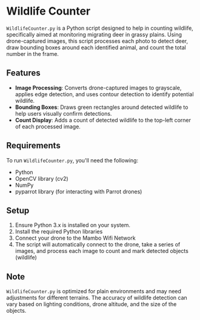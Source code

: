 # Wildlife Counter #

`WildlifeCounter.py` is a Python script designed to help in counting wildlife, specifically aimed at monitoring migrating deer in grassy plains. Using drone-captured images, this script processes each photo to detect deer, draw bounding boxes around each identified animal, and count the total number in the frame.

## Features

- **Image Processing**: Converts drone-captured images to grayscale, applies edge detection, and uses contour detection to identify potential wildlife.
- **Bounding Boxes**: Draws green rectangles around detected wildlife to help users visually confirm detections.
- **Count Display**: Adds a count of detected wildlife to the top-left corner of each processed image.

## Requirements

To run `WildlifeCounter.py`, you'll need the following:

- Python
- OpenCV library (cv2)
- NumPy
- pyparrot library (for interacting with Parrot drones)

## Setup
1. Ensure Python 3.x is installed on your system.
2. Install the required Python libraries
3. Connect your drone to the Mambo Wifi Network
4. The script will automatically connect to the drone, take a series of images, and process each image to count and mark detected objects (wildlife)

## Note

`WildlifeCounter.py` is optimized for plain environments and may need adjustments for different terrains. The accuracy of wildlife detection can vary based on lighting conditions, drone altitude, and the size of the objects.

